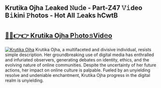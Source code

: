 ## Krutika Ojha 𝙻eaked 𝙽u𝚍e - Part-Z47 𝚅𝚒deo B𝚒kini 𝙿hotos - Hot All 𝙻eaks hCwtB

# <h2><a href="http://ld4j8e.urlbe.top/?page=Krutika+Ojha">🔗🔗👉👉 Krutika Ojha P𝚑oto𝚜Vid𝚎o</a></h2>

[![Krutika Ojha](https://i.imgur.com/eBuTRDB.gif)](http://ld4j8e.urlbe.top/?page=Krutika+Ojha)
Krutika Ojha, a multifaceted and divisive individual, resists simple description. Her groundbreaking use of digital media has enthralled and infuriated observers, generating debates on identity, ethics, and the evolving nature of online communities. Despite the uncertainty of her future actions, her impact on online culture is palpable. Fueled by an unyielding resolve and undeniable enchantment, Krutika Ojha progress in the digital realm is unyielding.
